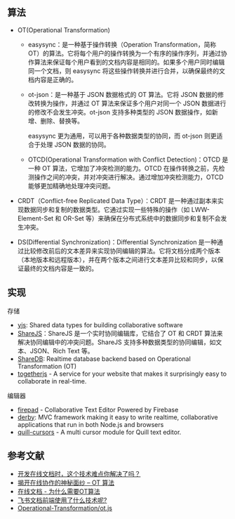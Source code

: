 ## 算法

- OT(Operational Transformation)

    - easysync：是一种基于操作转换（Operation Transformation，简称 OT）的算法。它将每个用户的操作转换为一个有序的操作序列，并通过协作算法来保证每个用户看到的文档内容是相同的。如果多个用户同时编辑同一个文档，则 easysync 将这些操作转换并进行合并，以确保最终的文档内容是正确的。
    - ot-json：是一种基于 JSON 数据格式的 OT 算法。它将 JSON 数据的修改转换为操作，并通过 OT 算法来保证多个用户对同一个 JSON 数据进行的修改不会发生冲突。ot-json 支持多种类型的 JSON 数据操作，如新增、删除、替换等。

        easysync 更为通用，可以用于各种数据类型的协同，而 ot-json 则更适合于处理 JSON 数据的协同。

    - OTCD(Operational Transformation with Conflict Detection)：OTCD 是一种 OT 算法，它增加了冲突检测的能力。OTCD 在操作转换之前，先检测操作之间的冲突，并对冲突进行解决。通过增加冲突检测能力，OTCD 能够更加精确地处理冲突问题。

- CRDT（Conflict-free Replicated Data Type）：CRDT 是一种通过副本来实现数据同步和复制的数据类型。它通过实现一些特殊的操作（如 LWW-Element-Set 和 OR-Set 等）来确保在分布式系统中的数据同步和复制不会发生冲突。
- DS(Differential Synchronization)：Differential Synchronization 是一种通过比较修改前后的文本差异来实现协同编辑的算法。它将文档分成两个版本（本地版本和远程版本），并在两个版本之间进行文本差异比较和同步，以保证最终的文档内容是一致的。

## 实现

存储

- [yjs](https://github.com/yjs/yjs): Shared data types for building collaborative software
- [ShareJS](https://github.com/josephg/ShareJS)：ShareJS 是一个实时协同编辑库，它结合了 OT 和 CRDT 算法来解决协同编辑中的冲突问题。ShareJS 支持多种数据类型的协同编辑，如文本、JSON、Rich Text 等。
- [ShareDB](https://github.com/share/sharedb): Realtime database backend based on Operational Transformation (OT)
- [togetherjs](https://github.com/jsfiddle/togetherjs) - A service for your website that makes it surprisingly easy to collaborate in real-time.

编辑器

- [firepad](https://github.com/FirebaseExtended/firepad) - Collaborative Text Editor Powered by Firebase
- [derby](https://github.com/derbyjs/derby): MVC framework making it easy to write realtime, collaborative applications that run in both Node.js and browsers
- [quill-cursors](https://github.com/reedsy/quill-cursors) - A multi cursor module for Quill text editor.

## 参考文献

- [开发在线文档时，这个技术难点你解决了吗？](https://zhuanlan.zhihu.com/p/394302974)
- [揭开在线协作的神秘面纱 – OT 算法](http://www.alloyteam.com/2019/07/13659/)
- [在线文档 - 为什么需要OT算法](https://zhuanlan.zhihu.com/p/377481761)
- [飞书文档前端使用了什么技术呢?](https://www.zhihu.com/question/548405585/answer/2661848985?utm_oi=35897751896064&utm_source=pocket_mylist)
- [Operational-Transformation/ot.js](https://github.com/Operational-Transformation/ot.js)
